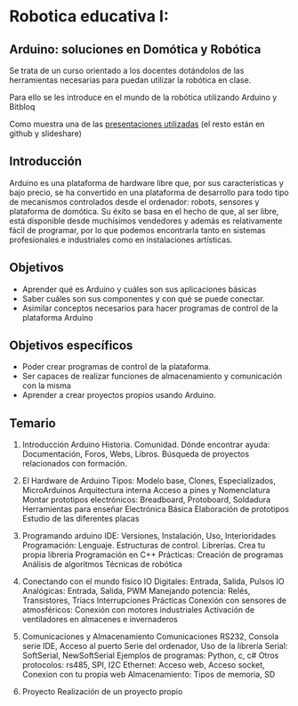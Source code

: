 # Robotica educativa I: 
## Arduino: soluciones en Domótica y Robótica

Se trata de un curso orientado a los docentes dotándolos de las herramientas necesarias para puedan utilizar la robótica en clase.

Para ello se les introduce en el mundo de la robótica utilizando Arduino y Bitbloq

Como muestra una de las [presentaciones utilizadas](http://www.slideshare.net/javacasm/robtica-educativa-swipe) (el resto están en github y slideshare)

## Introducción

Arduino es una plataforma de hardware libre que, por sus características y bajo precio, se ha convertido en una
plataforma de desarrollo para todo tipo de mecanismos controlados desde el ordenador: robots, sensores y
plataforma de domótica. Su éxito se basa en el hecho de que, al ser libre, está disponible desde muchísimos
vendedores y además es relativamente fácil de programar, por lo que podemos encontrarla tanto en sistemas
profesionales e industriales como en instalaciones artísticas.

## Objetivos 

* Aprender qué es Arduino y cuáles son sus aplicaciones básicas
* Saber cuáles son sus componentes y con qué se puede conectar.
* Asimilar conceptos necesarios para hacer programas de control de la plataforma Arduino

## Objetivos específicos

* Poder crear programas de control de la plataforma.
* Ser capaces de realizar funciones de almacenamiento y comunicación con la misma
* Aprender a crear proyectos propios usando Arduino.

## Temario


1. Introducción Arduino
	Historia. Comunidad.
	Dónde encontrar ayuda: Documentación, Foros, Webs, Libros.
	Búsqueda de proyectos relacionados con formación.

2. El Hardware de Arduino
	Tipos: Modelo base, Clones, Especializados, MicroArduinos
	Arquitectura interna
	Acceso a pines y Nomenclatura
	Montar prototipos electrónicos: Breadboard, Protoboard, Soldadura
	Herramientas para enseñar Electrónica Básica
	Elaboración de prototipos
	Estudio de las diferentes placas

3. Programando arduino
	IDE: Versiones, Instalación, Uso, Interioridades
	Programación: Lenguaje. Estructuras de control. Librerías. Crea tu propia librería
	Programación en C++
	Prácticas:
		Creación de programas
		Análisis de algoritmos
		Técnicas de robótica

4. Conectando con el mundo físico
	IO Digitales: Entrada, Salida, Pulsos
	IO Analógicas: Entrada, Salida, PWM
	Manejando potencia: Relés, Transistores, Triacs
	Interrupciones
	Prácticas
	Conexión con sensores de atmosféricos:
	Conexión con motores industriales
	Activación de ventiladores en almacenes e invernaderos

5. Comunicaciones y Almacenamiento
	Comunicaciones
	RS232, Consola serie IDE, Acceso al puerto Serie del ordenador,
	Uso de la librería Serial: SoftSerial, NewSoftSerial
	Ejemplos de programas: Python, c, c#
	Otros protocolos: rs485, SPI, I2C
	Ethernet: Acceso web, Acceso socket, Conexion con tu propia web
	Almacenamiento: Tipos de memoria, SD

6. Proyecto
	Realización de un proyecto propio